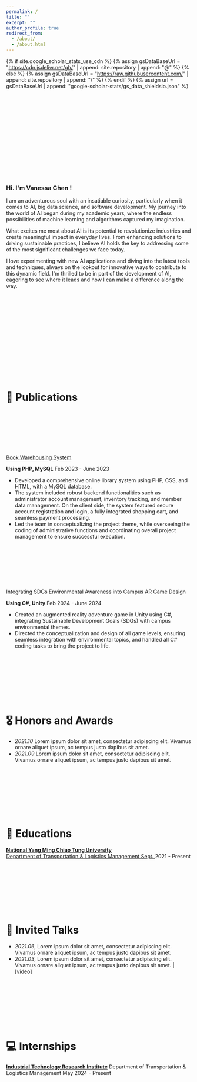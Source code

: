 ```yaml
---
permalink: /
title: ""
excerpt: ""
author_profile: true
redirect_from: 
  - /about/
  - /about.html
---
```


{% if site.google_scholar_stats_use_cdn %}
{% assign gsDataBaseUrl = "https://cdn.jsdelivr.net/gh/" | append: site.repository | append: "@" %}
{% else %}
{% assign gsDataBaseUrl = "https://raw.githubusercontent.com/" | append: site.repository | append: "/" %}
{% endif %}
{% assign url = gsDataBaseUrl | append: "google-scholar-stats/gs_data_shieldsio.json" %}

<span class='anchor' id='about-me'></span>

<br /><br /><br />
<br /><br /><br />
<br /><br /><br />
<br /><br /><br />
<br />
<h3> Hi. I'm Vanessa Chen ! </h3>
I am an adventurous soul with an insatiable curiosity, particularly when it comes to AI, big data science, and software development. My journey into the world of AI began during my academic years, where the endless possibilities of machine learning and algorithms captured my imagination.

What excites me most about AI is its potential to revolutionize industries and create meaningful impact in everyday lives. From enhancing solutions to driving sustainable practices, I believe AI holds the key to addressing some of the most significant challenges we face today.

I love experimenting with new AI applications and diving into the latest tools and techniques, always on the lookout for innovative ways to contribute to this dynamic field. I'm thrilled to be in part of the development of AI, eagering to see where it leads and how I can make a difference along the way. 
<br /><br /><br />
<br /><br /><br />
<br /><br /><br />
<br /><br /><br />
<br /><br /><br />

# 📝 Publications 
<br /><br /><br />
<br /><br /><br />
<br />
[Book Warehousing System]((https://github.com/chenyzzn/BookWarehousingSystem))

**Using PHP, MySQL**
Feb 2023 - June 2023
- Developed a comprehensive online library system using PHP, CSS, and HTML, with a MySQL database.
- The system included robust backend functionalities such as administrator account management, inventory tracking, and member data management. On the client side, the system featured secure account registration and login, a fully integrated shopping cart, and seamless payment processing.
- Led the team in conceptualizing the project theme, while overseeing the coding of administrative functions and coordinating overall project management to ensure successful execution.

<br /><br /><br />
<br /><br /><br />
<br />
Integrating SDGs Environmental Awareness into Campus AR Game Design

**Using C#, Unity**
Feb 2024 - June 2024
- Created an augmented reality adventure game in Unity using C\#, integrating Sustainable Development Goals (SDGs) with campus environmental themes.
- Directed the conceptualization and design of all game levels, ensuring seamless integration with environmental topics, and handled all C\# coding tasks to bring the project to life.
<br /><br /><br />
<br /><br /><br />
<br /><br /><br />

# 🎖 Honors and Awards
- *2021.10* Lorem ipsum dolor sit amet, consectetur adipiscing elit. Vivamus ornare aliquet ipsum, ac tempus justo dapibus sit amet. 
- *2021.09* Lorem ipsum dolor sit amet, consectetur adipiscing elit. Vivamus ornare aliquet ipsum, ac tempus justo dapibus sit amet. 
<br /><br /><br />
<br /><br /><br />
<br /><br /><br />

# 📖 Educations
<a href="https://tlm.nycu.edu.tw/en/"> **National Yang Ming Chiao Tung University**<br />
Department of Transportation & Logistics Management Sept. </a></a></a> 2021 - Present 
<br /><br /><br />
<br /><br /><br />
<br /><br /><br />

# 💬 Invited Talks
- *2021.06*, Lorem ipsum dolor sit amet, consectetur adipiscing elit. Vivamus ornare aliquet ipsum, ac tempus justo dapibus sit amet. 
- *2021.03*, Lorem ipsum dolor sit amet, consectetur adipiscing elit. Vivamus ornare aliquet ipsum, ac tempus justo dapibus sit amet.  \| [\[video\]](https://github.com/)
<br /><br /><br />
<br /><br /><br />
<br /><br /><br />

# 💻 Internships
<a href="https://www.itri.org.tw/english/"> **Industrial Technology Research Institute**</a>  Department of Transportation & Logistics Management
May 2024 - Present 
